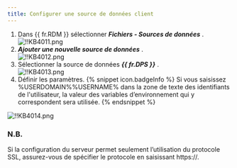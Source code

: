 ```yaml
---
title: Configurer une source de données client
---
```

1. Dans {{ fr.RDM }} sélectionner ***Fichiers - Sources de données*** .  
![!!KB4011.png](/img/fr/kb/KB4011.png)  
1. ***Ajouter une nouvelle source de données*** .  
![!!KB4012.png](/img/fr/kb/KB4012.png) 
1. Sélectionner la source de données ***{{ fr.DPS }}*** .  
![!!KB4013.png](/img/fr/kb/KB4013.png) 
1. Définir les paramètres. 
{% snippet icon.badgeInfo %} 
Si vous saisissez %USERDOMAIN%\%USERNAME% dans la zone de texte des identifiants de l'utilisateur, la valeur des variables d’environnement qui y correspondent sera utilisée. 
{% endsnippet %}  
 
![!!KB4014.png](/img/fr/kb/KB4014.png) 
### N.B.  
Si la configuration du serveur permet seulement l’utilisation du protocole SSL, assurez-vous de spécifier le protocole en saisissant https<area>://. 

